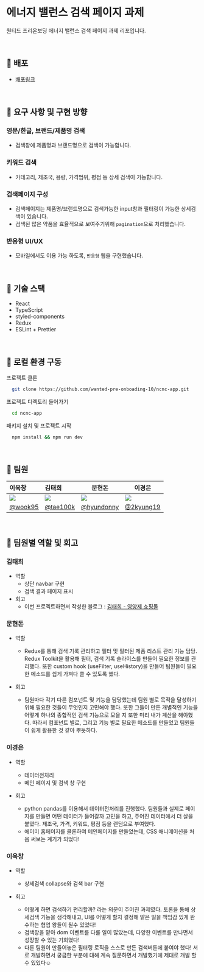 # 에너지 밸런스 검색 페이지 과제

원티드 프리온보딩 에너지 밸런스 검색 페이지 과제 리포입니다.

<br/>

## 📌 배포

- [배포링크](https://energy-balance.vercel.app/)

<br/>

## 📌 요구 사항 및 구현 방향

### 영문/한글, 브랜드/제품명 검색

- 검색창에 제품명과 브랜드명으로 검색이 가능합니다.

### 키워드 검색

- 카테고리, 제조국, 용량, 가격범위, 평점 등 상세 검색이 가능합니다.

### 검색페이지 구성

- 검색페이지는 제품명/브랜드명으로 검색가능한 input창과 필터링이 가능한 상세검색이 있습니다.
- 검색된 많은 약품을 효율적으로 보여주기위해 `pagination`으로 처리했습니다.

### 반응형 UI/UX

- 모바일에서도 이용 가능 하도록, `반응형` 웹을 구현했습니다.

<br/>

## 📌 기술 스택

- React
- TypeScript
- styled-components
- Redux
- ESLint + Prettier

<br/>

## 📌 로컬 환경 구동

프로젝트 클론

```bash
  git clone https://github.com/wanted-pre-onboading-10/ncnc-app.git
```

프로젝트 디렉토리 들어가기

```bash
  cd ncnc-app
```

패키지 설치 및 프로젝트 시작

```bash
  npm install && npm run dev
```

<br/>

## 📌 팀원

| 이욱창                                                                                                     | 김태희                                                                                                     | 문현돈                                                                                                     | 이경은                                                                                                     |
| :--------------------------------------------------------------------------------------------------------- | :--------------------------------------------------------------------------------------------------------- | ---------------------------------------------------------------------------------------------------------- | ---------------------------------------------------------------------------------------------------------- |
| ![](https://user-images.githubusercontent.com/78027252/153702187-d9d6a705-9b36-4bc7-a178-7a0657893b4d.png) | ![](https://user-images.githubusercontent.com/78027252/153702225-f9c8fb23-b7af-454d-9c97-4b7119a06214.png) | ![](https://user-images.githubusercontent.com/78027252/153702229-2c97a545-a682-4867-b78e-5028c7774201.png) | ![](https://user-images.githubusercontent.com/78027252/153702159-776cb78e-59ca-4c0a-bab5-742f5998d4e0.png) |
| [@wook95](https://github.com/wook95)                                                                       | [@tae100k](https://github.com/tae100k)                                                                     | [@hyundonny](https://github.com/hyundonny)                                                                 | [@2kyung19](https://github.com/2kyung19)                                                                   |

<br/>

## 📌 팀원별 역할 및 회고

### 김태희

- 역할
  - 상단 navbar 구현
  - 검색 결과 페이지 표시
- 회고
  - 이번 프로젝트하면서 작성한 블로그 : [김태희 - 영양제 쇼핑몰](https://fallacious-smash-138.notion.site/React-TS-82a6c7d5fd8b48a4914b1fc0d17e9e20)

### 문현돈
- 역할
  - Redux를 통해 검색 기록 관리하고 필터 및 필터된 제품 리스트 관리 기능 담당. Redux Toolkit을 활용해 필터, 검색 기록 슬라이스를 만들어 필요한 정보를 관리했다. 또한 custom hook (useFilter, useHistory)을 만들어 팀원들이 필요한 메소드를 쉽게 가져다 쓸 수 있도록 했다.

- 회고
  - 팀원마다 각기 다른 컴포넌트 및 기능을 담당했는데 팀원 별로 목적을 달성하기 위해 필요한 것들이 무엇인지 고민해야 했다. 또한 그들이 만든 개별적인 기능을 어떻게 하나의 종합적인 검색 기능으로 모을 지 또한 미리 내가 계산을 해야했다. 따라서 컴포넌트 별로, 그리고 기능 별로 필요한 메소드를 만들었고 팀원들이 쉽게 활용한 것 같아 뿌듯하다.

### 이경은
- 역할
  - 데이터전처리
  - 메인 페이지 및 검색 창 구현

- 회고
  - python pandas를 이용해서 데이터전처리를 진행했다. 팀원들과 실제로 페이지를 만들면 어떤 데이터가 들어갈까 고민을 하고, 주어진 데이터에서 더 살을 붙였다. 제조국, 가격, 키워드, 평점 등을 랜덤으로 부여했다.
  - 에이미 홈페이지를 클론하여 메인페이지를 만들었는데, CSS 애니메이션을 처음 써보는 계기가 되었다!

### 이욱창
- 역할
  - 상세검색 collapse와 검색 bar 구현

- 회고
  - 어떻게 하면 검색하기 편리할까? 라는 의문이 주어진 과제였다. 토론을 통해 상세검색 기능을 생각해내고, UI를 어떻게 할지 결정해 맡은 일을 책임감 있게 완수하는 협업 왕들이 될수 있었다!
  - 검색창을 맡아 dom 이벤트를 다룰 일이 많았는데, 다양한 이벤트를 만나면서 성장할 수 있는 기회였다!
  - 다른 팀원이 만들어놓은 필터링 로직을 스스로 만든 검색버튼에 붙여야 했다! 서로 개발하면서 궁금한 부분에 대해 계속 질문하면서 개발했기에 제대로 개발 할 수 있었다☺️
